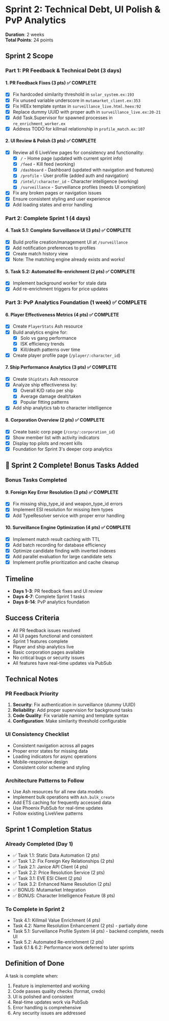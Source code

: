 # Sprint 2: Technical Debt, UI Polish & PvP Analytics

**Duration**: 2 weeks  
**Total Points**: 24 points  

## Sprint 2 Scope

### Part 1: PR Feedback & Technical Debt (3 days)

#### 1. PR Feedback Fixes (3 pts) ✅ COMPLETE
- [x] Fix hardcoded similarity threshold in `solar_system.ex:193`
- [x] Fix unused variable underscore in `mutamarket_client.ex:353`
- [x] Fix HEEx template syntax in `surveillance_live.html.heex:92`
- [x] Replace dummy UUID with proper auth in `surveillance_live.ex:20-21`
- [x] Add Task.Supervisor for spawned processes in `re_enrichment_worker.ex`
- [x] Address TODO for killmail relationship in `profile_match.ex:107`

#### 2. UI Review & Polish (3 pts) ✅ COMPLETE
- [x] Review all 6 LiveView pages for consistency and functionality:
  - [x] `/` - Home page (updated with current sprint info)
  - [x] `/feed` - Kill feed (working)
  - [x] `/dashboard` - Dashboard (updated with navigation and features)
  - [x] `/profile` - User profile (added auth and navigation)
  - [x] `/intel/:character_id` - Character intelligence (working)
  - [x] `/surveillance` - Surveillance profiles (needs UI completion)
- [x] Fix any broken pages or navigation issues
- [x] Ensure consistent styling and user experience
- [x] Add loading states and error handling

### Part 2: Complete Sprint 1 (4 days)

#### 4. Task 5.1: Complete Surveillance UI (3 pts) ✅ COMPLETE
- [x] Build profile creation/management UI at `/surveillance`
- [x] Add notification preferences to profiles
- [x] Create match history view
- [x] Note: The matching engine already exists and works!

#### 5. Task 5.2: Automated Re-enrichment (2 pts) ✅ COMPLETE
- [x] Implement background worker for stale data
- [x] Add re-enrichment triggers for price updates

### Part 3: PvP Analytics Foundation (1 week) ✅ COMPLETE

#### 6. Player Effectiveness Metrics (4 pts) ✅ COMPLETE
- [x] Create `PlayerStats` Ash resource
- [x] Build analytics engine for:
  - [x] Solo vs gang performance
  - [x] ISK efficiency trends
  - [x] Kill/death patterns over time
- [x] Create player profile page (`/player/:character_id`)

#### 7. Ship Performance Analytics (3 pts) ✅ COMPLETE
- [x] Create `ShipStats` Ash resource
- [x] Analyze ship effectiveness by:
  - [x] Overall K/D ratio per ship
  - [x] Average damage dealt/taken
  - [x] Popular fitting patterns
- [x] Add ship analytics tab to character intelligence

#### 8. Corporation Overview (2 pts) ✅ COMPLETE
- [x] Create basic corp page (`/corp/:corporation_id`)
- [x] Show member list with activity indicators
- [x] Display top pilots and recent kills
- [x] Foundation for Sprint 3's deeper corp analytics

## 🚀 Sprint 2 Complete! Bonus Tasks Added

### Bonus Tasks Completed
#### 9. Foreign Key Error Resolution (3 pts) ✅ COMPLETE
- [x] Fix missing ship_type_id and weapon_type_id errors
- [x] Implement ESI resolution for missing item types
- [x] Add TypeResolver service with proper error handling

#### 10. Surveillance Engine Optimization (4 pts) ✅ COMPLETE
- [x] Implement match result caching with TTL
- [x] Add batch recording for database efficiency
- [x] Optimize candidate finding with inverted indexes
- [x] Add parallel evaluation for large candidate sets
- [x] Implement profile prioritization and cache cleanup

## Timeline

- **Days 1-3**: PR feedback fixes and UI review
- **Days 4-7**: Complete Sprint 1 tasks
- **Days 8-14**: PvP analytics foundation

## Success Criteria

- All PR feedback issues resolved
- All UI pages functional and consistent
- Sprint 1 features complete
- Player and ship analytics live
- Basic corporation pages available
- No critical bugs or security issues
- All features have real-time updates via PubSub

## Technical Notes

### PR Feedback Priority
1. **Security**: Fix authentication in surveillance (dummy UUID)
2. **Reliability**: Add proper supervision for background tasks
3. **Code Quality**: Fix variable naming and template syntax
4. **Configuration**: Make similarity threshold configurable

### UI Consistency Checklist
- Consistent navigation across all pages
- Proper error states for missing data
- Loading indicators for async operations
- Mobile-responsive design
- Consistent color scheme and styling

### Architecture Patterns to Follow
- Use Ash resources for all new data models
- Implement bulk operations with `Ash.bulk_create`
- Add ETS caching for frequently accessed data
- Use Phoenix PubSub for real-time updates
- Follow existing LiveView patterns

## Sprint 1 Completion Status

### Already Completed (Day 1)
- ✅ Task 1.1: Static Data Automation (2 pts)
- ✅ Task 1.2: Fix Foreign Key Relationships (2 pts)
- ✅ Task 2.1: Janice API Client (4 pts)
- ✅ Task 2.2: Price Resolution Service (2 pts)
- ✅ Task 3.1: EVE ESI Client (2 pts)
- ✅ Task 3.2: Enhanced Name Resolution (2 pts)
- ✅ BONUS: Mutamarket Integration
- ✅ BONUS: Character Intelligence Feature (8 pts)

### To Complete in Sprint 2
- Task 4.1: Killmail Value Enrichment (4 pts)
- Task 4.2: Name Resolution Enhancement (2 pts) - partially done
- Task 5.1: Surveillance Profile System (4 pts) - backend complete, needs UI
- Task 5.2: Automated Re-enrichment (2 pts)
- Task 6.1 & 6.2: Performance work deferred to later sprints

## Definition of Done

A task is complete when:
1. Feature is implemented and working
2. Code passes quality checks (format, credo)
3. UI is polished and consistent
4. Real-time updates work via PubSub
5. Error handling is comprehensive
6. Any security issues are addressed